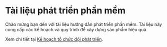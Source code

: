 # Tài liệu phát triển phần mềm

Chào mừng bạn đến với tài liệu hướng dẫn phát triển phần mềm. Tài liệu này cung cấp các kế hoạch và quy trình để xây dựng sản phẩm hiệu quả.

Xem chi tiết tại [Kế hoạch tổ chức đội phát triển](docs/team-organization.md).

